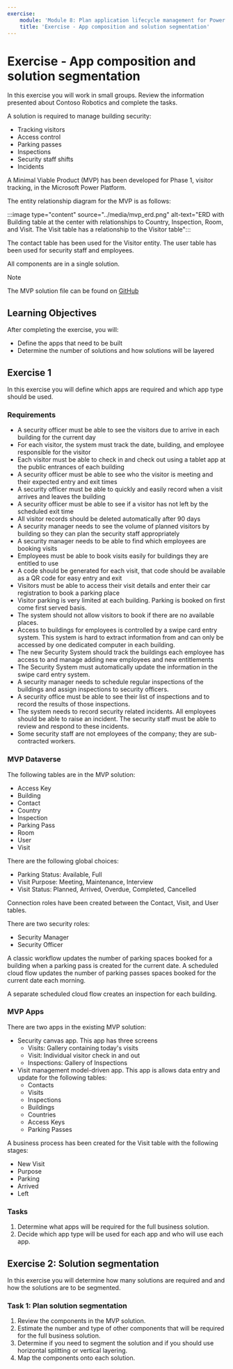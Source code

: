 ```yaml
---
exercise:
    module: 'Module 8: Plan application lifecycle management for Power Platform'
    title: 'Exercise - App composition and solution segmentation'
---
```


# Exercise - App composition and solution segmentation

In this exercise you will work in small groups. Review the information presented about Contoso  Robotics and complete the tasks.

A solution is required to manage building security:

- Tracking visitors
- Access control
- Parking passes
- Inspections
- Security staff shifts
- Incidents

A Minimal Viable Product (MVP) has been developed for Phase 1, visitor tracking, in the Microsoft Power Platform.

The entity relationship diagram for the MVP is as follows:

:::image type="content" source="../media/mvp_erd.png" alt-text="ERD with Building table at the center with relationships to Country, Inspection, Room, and Visit. The Visit table has a relationship to the Visitor table":::

The contact table has been used for the Visitor entity. The user table has been used for security staff and employees.

All components are in a single solution.

> [!NOTE]
> The MVP solution file can be found on [GitHub](https://github.com/MicrosoftLearning/PL-600-Microsoft-Power-Platform-Solution-Architect/blob/master/Allfiles/SecuritySystem_1_0_0_0.zip)

## Learning Objectives

After completing the exercise, you will:

- Define the apps that need to be built
- Determine the number of solutions and how solutions will be layered

## Exercise 1

In this exercise you will define which apps are required and which app type should be used.

### Requirements

- A security officer must be able to see the visitors due to arrive in each building for the current day
- For each visitor, the system must track the date, building, and employee responsible for the visitor
- Each visitor must be able to check in and check out using a tablet app at the public entrances of each building
- A security officer must be able to see who the visitor is meeting and their expected entry and exit times
- A security officer must be able to quickly and easily record when a visit arrives and leaves the building
- A security officer must be able to see if a visitor has not left by the scheduled exit time
- All visitor records should be deleted automatically after 90 days
- A security manager needs to see the volume of planned visitors by building so they can plan the security staff appropriately
- A security manager needs to be able to find which employees are booking visits
- Employees must be able to book visits easily for buildings they are entitled to use
- A code should be generated for each visit, that code should be available as a QR code for easy entry and exit
- Visitors must be able to access their visit details and enter their car registration to book a parking place
- Visitor parking is very limited at each building. Parking is booked on first come first served basis.
- The system should not allow visitors to book if there are no available places.
- Access to buildings for employees is controlled by a swipe card entry system. This system is hard to extract information from and can only be accessed by one dedicated computer in each building.
- The new Security System should track the buildings each employee has access to and manage adding new employees and new entitlements
- The Security System must automatically update the information in the swipe card entry system.
- A security manager needs to schedule regular inspections of the buildings and assign inspections to security officers.
- A security office must be able to see their list of inspections and to record the results of those inspections.
- The system needs to record security related incidents. All employees should be able to raise an incident. The security staff must be able to review and respond to these incidents.
- Some security staff are not employees of the company; they are sub-contracted workers.

### MVP Dataverse

The following tables are in the MVP solution:

- Access Key
- Building
- Contact
- Country
- Inspection
- Parking Pass
- Room
- User
- Visit

There are the following global choices:

- Parking Status: Available, Full
- Visit Purpose: Meeting, Maintenance, Interview
- Visit Status: Planned, Arrived, Overdue, Completed, Cancelled

Connection roles have been created between the Contact, Visit, and User tables.

There are two security roles:

- Security Manager
- Security Officer

A classic workflow updates the number of parking spaces booked for a building when a parking pass is created for the current date. A scheduled cloud flow updates the number of parking passes spaces booked for the current date each morning.

A separate scheduled cloud flow creates an inspection for each building.

### MVP Apps

There are two apps in the existing MVP solution:

- Security canvas app. This app has three screens
  - Visits: Gallery containing today's visits
  - Visit: Individual visitor check in and out
  - Inspections: Gallery of Inspections
- Visit management model-driven app. This app is allows data entry and update for the following tables:
  - Contacts
  - Visits
  - Inspections
  - Buildings
  - Countries
  - Access Keys
  - Parking Passes

A business process has been created for the Visit table with the following stages:

- New Visit
- Purpose
- Parking
- Arrived
- Left

### Tasks

1. Determine what apps will be required for the full business solution.
1. Decide which app type will be used for each app and who will use each app.

## Exercise 2: Solution segmentation

In this exercise you will determine how many solutions are required and and how the solutions are to be segmented.

### Task 1: Plan solution segmentation

1. Review the components in the MVP solution.
1. Estimate the number and type of other components that will be required for the full business solution.
1. Determine if you need to segment the solution and if you should use horizontal splitting or vertical layering.
1. Map the components onto each solution.
